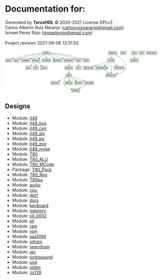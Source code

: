 # Documentation for: 

Generated by **TerosHDL** © 2020-2021 License GPLv3<br>Carlos Alberto Ruiz Naranjo (carlosruiznaranjo@gmail.com)<br>Ismael Perez Rojo (ismaelprojo@gmail.com)<br><br>Project revision 2021-09-06 13:31:52<br><br>
![system](./doc_internal/dependency_graph.svg "System")
## Designs

- Module: [jt49 ](./doc_internal/jt49.md)
- Module: [jt49_bus ](./doc_internal/jt49_bus.md)
- Module: [jt49_cen ](./doc_internal/jt49_cen.md)
- Module: [jt49_div ](./doc_internal/jt49_div.md)
- Module: [jt49_eg ](./doc_internal/jt49_eg.md)
- Module: [jt49_exp ](./doc_internal/jt49_exp.md)
- Module: [jt49_noise ](./doc_internal/jt49_noise.md)
- Module: [T80 ](./doc_internal/T80.md)
- Module: [T80_ALU ](./doc_internal/T80_ALU.md)
- Module: [T80_MCode ](./doc_internal/T80_MCode.md)
- Package: [T80_Pack ](./doc_internal/T80_Pack.md)
- Module: [T80_Reg ](./doc_internal/T80_Reg.md)
- Module: [T80pa ](./doc_internal/T80pa.md)
- Module: [audio ](./doc_internal/audio.md)
- Module: [cpu ](./doc_internal/cpu.md)
- Module: [dprf ](./doc_internal/dprf.md)
- Module: [dprs ](./doc_internal/dprs.md)
- Module: [keyboard ](./doc_internal/keyboard.md)
- Module: [memory ](./doc_internal/memory.md)
- Module: [pll_0002 ](./doc_internal/pll_0002.md)
- Module: [pll ](./doc_internal/pll.md)
- Module: [ram ](./doc_internal/ram.md)
- Module: [rom ](./doc_internal/rom.md)
- Module: [saa1099 ](./doc_internal/saa1099.md)
- Module: [sdram ](./doc_internal/sdram.md)
- Module: [specdrum ](./doc_internal/specdrum.md)
- Module: [spi ](./doc_internal/spi.md)
- Module: [turbosound ](./doc_internal/turbosound.md)
- Module: [usd ](./doc_internal/usd.md)
- Module: [video ](./doc_internal/video.md)
- Module: [zx128 ](./doc_internal/zx128.md)

